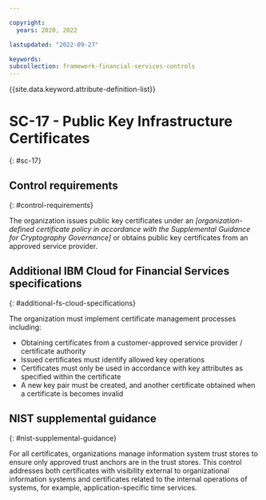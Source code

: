 ```yaml
---

copyright:
  years: 2020, 2022

lastupdated: "2022-09-27"

keywords: 
subcollection: framework-financial-services-controls
---
```


{{site.data.keyword.attribute-definition-list}}

         
# SC-17 - Public Key Infrastructure Certificates
{: #sc-17}

## Control requirements
{: #control-requirements}

The organization issues public key certificates under an _[organization-defined certificate policy in accordance with the Supplemental Guidance for Cryptography Governance]_ or obtains public key certificates from an approved service provider.

## Additional IBM Cloud for Financial Services specifications
{: #additional-fs-cloud-specifications}

The organization must implement certificate management processes including:
- Obtaining certificates from a customer-approved service provider / certificate authority
- Issued certificates must identify allowed key operations
- Certificates must only be used in accordance with key attributes as specified within the certificate
- A new key pair must be created, and another certificate obtained when a certificate is becomes invalid

## NIST supplemental guidance
{: #nist-supplemental-guidance}

For all certificates, organizations manage information system trust stores to ensure only approved trust anchors are in the trust stores. This control addresses both certificates with visibility external to organizational information systems and certificates related to the internal operations of systems, for example, application-specific time services.



